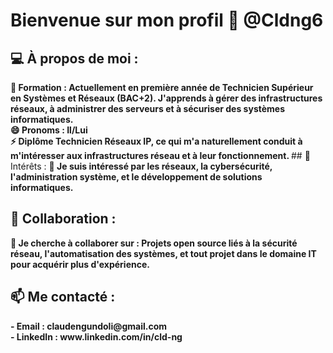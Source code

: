 # Bienvenue sur mon profil 👋 @Cldng6

## 💻 À propos de moi :
<b>
        🌱 Formation : Actuellement en première année de Technicien Supérieur en Systèmes et Réseaux (BAC+2). J'apprends à gérer des infrastructures réseaux, à administrer des serveurs et à sécuriser des systèmes informatiques.

<br>
        😄 Pronoms : Il/Lui

<br>
        ⚡ Diplôme Technicien Réseaux IP, ce qui m'a naturellement conduit à m'intéresser aux infrastructures réseau et à leur fonctionnement.
</b>
## 🔭 Intérêts :
<b>
        👀 Je suis intéressé par les réseaux, la cybersécurité, l'administration système, et le développement de solutions informatiques.
</b>

## 🤝 Collaboration :

<b>
        💞️ Je cherche à collaborer sur : Projets open source liés à la sécurité réseau, l'automatisation des systèmes, et tout projet dans le domaine IT pour acquérir plus d'expérience.
</b>

## 📫 Me contacté :

<b>
    - Email : claudengundoli@gmail.com
<br>
    - LinkedIn : www.linkedin.com/in/cld-ng
</b>

<!---
    >   git add .
    >   git commit -m "first commit"
    >   git push
--->
<!---
Cldng6/Cldng6 est un dépôt ✨ spécial ✨ car son `README.md` (ce fichier) apparaît sur votre profil GitHub.
Vous pouvez cliquer sur le lien Aperçu pour jeter un œil à vos modifications.
--->
